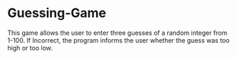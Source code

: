 # Guessing-Game
This game allows the user to enter three guesses of a random integer from 1-100. If Incorrect, the program informs the user whether the guess was too high or too low.
